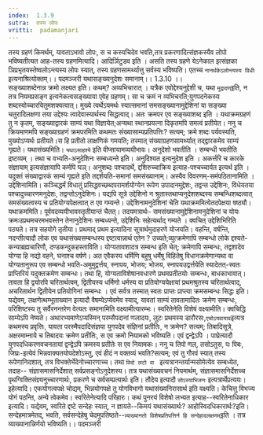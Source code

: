 ```yaml
---
index:  1.3.9
sutra:  तस्य लोपः
vritti:  padamanjari
---
```


तस्य ग्रहणं किमर्थम्, यावताऽभावो लोपः, स च कस्यचिदेव भवति,तत्र प्रकरणादित्संज्ञकस्यैव लोपो भविष्यतीत्यत आह-तस्य ग्रहणमित्यादि। आदिर्ञिटुडव इति । असति तस्य ग्रहणे येऽनेकाल इत्संज्ञका ञिप्रभृतयस्तेष्वलोऽन्त्यस्य लोपः स्यात्, तस्य ग्रहणसामर्थ्यात्तु सर्वस्य भविष्यति। एतच्च `नानर्थकेऽलोन्त्यस्य विधीः` इत्यनाश्रित्योक्तम्।।
पदमञ्जरी
यथासङ्ख्यनुदेशः समानाम्।। 1.3.10 ।।  
सङ्ख्याशब्देनान्न क्रमो लक्ष्यत इति। कथम्? अव्यभिचारात् । यत्रैक एवोद्देश्यनुद्देशी च, यथा `मुद्रादण्`इति, न तत्र नियमप्रसङ्ग इत्यनेकत्वसङ्ख्याया 
एवेह ग्रहणम्। सा च क्रमं न व्यभिचरति;युगपदनेकस्य शब्दस्योच्चारयितुमशक्यत्वात्। मुख्ये त्वर्थेऽयमर्थः स्यात्समानां समसङ्ख्यानामुद्देशिनां या सङ्ख्या चतुरादिलक्षणा तया उद्देश्यः त्वादेवास्यार्थस्य सिद्धत्वाद्। अतः क्रमपर एव सङ्ख्याशब्द इति । यथाक्रमग्रहणं तु न कृतम्, सङ्ख्याद्वारकं साम्यं यथा विज्ञायेत;अन्यथा स्थानप्रयत्ना दिकृतमपि समत्वं प्रतीयेत। ननु च क्रियमाणमपि सङ्ख्याग्रहणं क्रमपरमिति कथमतः संख्यासाम्यप्रतिपत्तिः? सत्यम्; क्रमे शब्दः पर्यवस्यति, मुख्योऽप्यर्थः प्रतीयते।स हि प्रतीतो लाक्षणिकं गमयति; तस्मात् संख्याग्रहणसामर्थ्यात् तद्द्वारकमेव साम्यं गृह्यते। यथासंख्यमिति। `यथाऽसाहश्ये` इति वीप्सायामव्ययीभावः। अनुदेशो भवतीति । सम्बन्धी भवतीति द्रष्टव्यम् । तथा च वभ्यति-अनुदेशिनः सम्बध्यन्ते इति। अनुदिश्यत इत्यनुदेश इति । अकर्त्तरि च कारके संज्ञायाम् इत्यसंज्ञायापि कर्मपि घञ्। अनुशब्दः पश्चादर्थे, द्दशिरुच्चाक्रिय इत्याह-पश्चच्चार्यत इत्यर्थ इति । यदुक्तं संख्याद्वारकं साम्यं गृह्यते इति तद्दर्शयति-समानां समसंख्यानाम्। अस्यैव विवरणम्-समंपठितानामिति । उद्देशिनामिति। कञ्चिद्धर्मं विधातुं प्रसिद्धवच्छब्दपरामर्शयोग्येन रूपेण उपादानमुद्देशः, तद्वन्त उद्देशिनः, विधेयतया पश्चादुच्चारणमनुदेशः, तद्वन्तोऽनुदेशिनः। यद्यपि सूत्रे उद्देशिनो न श्रुतास्तथाप्यनुदेशशब्दस्य सम्बन्धिशब्दत्वात् समसंख्यत्वस्य च प्रतियोग्यपेक्षत्वात् त एव गम्यन्ते। उद्देशिनामनुदेशिनां चेति यथाक्रममित्येतदपेक्षया षष्ठ्यौ। यथाक्रममिति। पूर्ववदव्ययीभावस्तृतीयान्तं चैतत्। 
तदयमत्रार्थः- समसंख्यानामुद्देशिनामनुदेशिनां च योयः क्रमःउप्रथमचरमभवस्तेन तेनानुदेशिनः सम्बध्यन्ते, उद्देशिभिः सहेत्यर्थाद् गम्यते । क्वचित् उद्देशिभिरिति पठ्यते। तत्र सहयोगे तृतीया। प्रथमाद् प्रथम इत्यादिना सूत्रार्थमुदाहरणे योजयति। वहन्ति, वर्षन्ति, नदन्तीत्यादौ लोक एव यथासंख्यसम्बन्धस्य द्दष्टत्वान्नार्थ एतेन ?  उच्यते;व्युत्क्रमेणापि सम्बन्धो लोके द्दश्यते-कन्याब्रह्मचारिणौ, दण्डकन्दुकहस्ताविति। योग्यतावशादत्र सम्बन्ध इति चेत्; क्रमेणापि सम्बन्धः, तद्वशादेव योग्या हि नद्यो वहने, घनाश्च वर्षणे। अत एवैकस्य धर्मिणि बहुषु धर्मेषु विहितेषु विधानक्रमेणान्यथा वा योग्यतानुरूप एव सम्बन्धो भवति-अमुमुद्वर्त्तय, स्नापय, भोजय; भोजय, स्नापयउद्वर्त्तयेति स्यादेतत्-स्वतः प्राप्तिरियं यदुक्तक्रमेण सम्बन्धः। तथा हि, योग्यताविशेषानवधारणे प्रथमप्रतीतयोः सम्बन्धः, बाधकाभावात्। तावता हि द्वयोरपि चरितार्थत्वम्, द्वितीयस्य धर्मिणो धर्मस्य वा प्रतियोग्ययेक्षायां प्रथमश्रुतस्य चरितार्थत्वाद्, अचरितार्थन द्वितीयेन प्रतियोगिनां सम्बन्धः । एवं सर्वत्र तस्मात् स्वतः प्राप्तः प्राप्त्या क्रमसम्बन्धः सिद्धः इति। यद्येवम्, लक्षणेत्थम्भूताख्यान इत्यादौ वैषम्येऽप्येवमेव स्याद्, यावतां साम्यं तावतामादितः क्रमेण सम्बन्धः, परिशिष्टस्य तु सर्वैरनन्तरेण वेत्यतः समानामिति वक्ष्यामीत्यारम्भः।
स्वरितेनेति विशेषं वक्ष्यामीति। क्वचिद्धि साम्येऽपि नेष्यते। अथारभ्यमाणेऽप्यस्मिन् परम्सैपदानां णलादयः, लुटः प्रथमस्य डारौरसः,`एचोऽयवायाव`इत्यत्र कथमस्य प्रवृत्तिः, यावता परस्मैपदादिसंज्ञया युगपदेव संज्ञिनां प्रतीतिः, न क्रमेण? सत्यम्; तिबादिसूत्रे, अक्षरमाम्नाये च तिबादयः क्रमेण प्रतीतिः, स एव क्रमो नियामको भविष्यति। एवं द्वन्द्वेऽपि । पाघ्रेत्यादौ युगपदधिकरणवचनतायां द्वन्द्वेऽपि क्रमस्य प्रतीतेः स एव नियामकः। ननु च तिपो णल्, तसोऽतुस, पः पिबः, जिघ्रः-इत्येवं भिन्नवाक्यतयोपदेशोऽस्तु, एवं हीदं न वक्तव्यं भवति?सत्यम्; एवं तु गौरवं स्यात् तस्य रूपेणानिदशात्, तत्र विभक्तेर्भेदेनोच्चारणाच्च। तथा `विदो लटो वा ` इत्यत्रानन्तर्यान्मसोमेत्येव सम्बध्येत, तदाह-- संज्ञासमासनिर्देशात् सर्वप्रसङ्गोऽनुदेशस्य। तत्र यथासंख्यवचनं नियमार्थम्, संज्ञासमासनिर्देशच्च पृथग्विक्तिसंज्ञ्यनुच्चारणार्थः, प्रकरणे च सर्वसम्प्रत्यार्थः इति। तौदेय इत्यादौ `सोऽस्याभिजनः` इत्यत्रार्थेप्रत्ययः।
इहेत्यादि। एकयोगत्वपक्षे चोद्यम्, भिन्नयोगपक्षे तु योगविभागो यथासंख्यनिरासार्थ इति वक्ष्यति। केचित्तु विभज्य योगं पठन्ति, अन्ये त्वेकमेव। स्वरितेनेत्यादि परिहारः। कथं पुनरयं विशेषो लभ्यत इत्याह--स्वरितेनाधिकार इत्यादि। यद्येवम्, स्वरिते द्दष्टे सन्देहः स्यात्, न ज्ञायते--किमयं यथासंख्यार्थः? आहोस्विदधिकारार्थः?इति। सन्देहमात्रमेतद्, भवति, सर्वसन्देहेषु चेदमुपतिष्ठते--`व्याख्यानतो विशेषप्रतिपत्तिर्न हि सन्देहादलक्षणम्`इति । तत्र व्याख्यानान्निर्णयो भविष्यति।।
पदमञ्जरी
